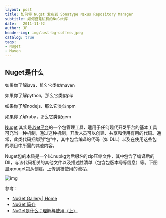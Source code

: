 ```yaml
---
layout: post
title: 如何将 Nuget 发布到 Sonatype Nexus Repository Manager 
subtitle: 如何搭建私有的NuGet库
date:   2011-11-02
author: JP
header-img: img/post-bg-coffee.jpeg
catalog: true
tags:
- Nuget
- Maven
---
```


## Nuget是什么

如果你了解java，那么它类似maven

如果你了解python，那么它类似pip

如果你了解nodejs，那么它类似npm

如果你了解ruby，那么它类似gem

[Nuget](https://docs.microsoft.com/zh-cn/nuget/what-is-nuget) 其实是[.Net平台](https://dotnet.microsoft.com/)的一个包管理工具，适用于任何现代开发平台的基本工具可充当一种机制，通过这种机制，开发人员可以创建、共享和使用有用的代码。通常，此类代码捆绑到“包”中，其中包含编译的代码（如 DLL）以及在使用这些包的项目中所需的其他内容。

Nuget包的本质是一个以.nupkg为后缀名的zip压缩文件，其中包含了编译后的Dll，与该代码相关的其他文件以及描述性清单（包含包版本号等信息）等。下图显示nuget包从创建，上传到被使用的流程。

![img](https://docs.microsoft.com/zh-cn/nuget/media/nuget-roles.png)







参考：

- [NuGet Gallery | Home](https://www.nuget.org/)
- [NuGet 简介](https://docs.microsoft.com/zh-cn/nuget/what-is-nuget)
- [NuGet是什么？理解与使用（上）](https://zhuanlan.zhihu.com/p/36207092)
